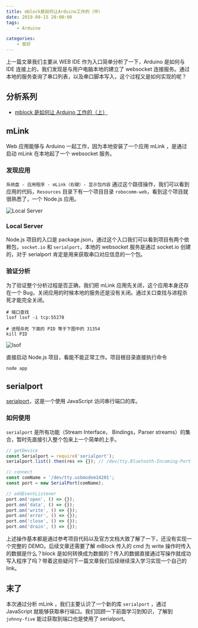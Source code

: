 ```yaml
---
title: mblock是如何让Arduino工作的（中）
date: 2019-09-15 20:00:00
tags:
    - Arduino

categories:
    - 爱好
---
```


上一篇文章我们主要从 WEB IDE 作为入口简单分析了一下，Arduino 是如何与 IDE 连接上的，我们发现是与用户电脑本地的建立了 websocket 连接服务。通过本地的服务查询了串口列表，以及串口脚本写入，这个过程又是如何实现的呢？

<!-- more -->

## 分析系列

-   [mblock 是如何让 Arduino 工作的（上）](https://segmentfault.com/a/1190000020352814)

## mLink

Web 应用能够与 Arduino 一起工作，因为本地安装了一个应用 mLink ，是通过启动 mLink 在本地起了一个 websocket 服务。

### 发现应用

`系统盘 - 应用程序 - mLink（右键）- 显示包内容` 通过这个路径操作，我们可以看到应用的代码，`Resources` 目录下有一个项目目录 `robocomm-web`，看到这个项目就很熟悉了，一个 Node.js 应用。

![Local Server](https://i.loli.net/2019/09/15/PATdfZ3zlR68F2X.png)

### Local Server

Node.js 项目的入口是 package.json，通过这个入口我们可以看到项目有两个依赖包，`socket.io` 和 `serialport`，本地的 websocket 服务是通过 socket.io 创建的，对于 serialport 肯定是用来获取串口对应信息的一个包。

### 验证分析

为了验证整个分析过程是否正确，我们把 mLink 应用先关闭，这个应用本身还存在一个 Bug，关闭应用的时候本地的服务还是没有关闭。通过关口查找与进程杀死才能完全关闭。

```
# 端口查找
lsof lsof -i tcp:55278

# 进程杀死 下面的 PID 等于下图中的 31354
kill PID
```

![lsof](https://i.loli.net/2019/09/15/D25QOs1PTdb6YFR.png)

直接启动 Node.js 项目，看能不能正常工作。项目根目录直接执行命令

```
node app
```

## serialport

[serialport](https://github.com/serialport/node-serialport)，这是一个使用 JavaScript 访问串行端口的库。

### 如何使用

`serialport` 是所有功能（Stream Interface， Bindings，Parser streams）的集合，暂时先直接引入整个包来上一个简单的上手。

```javascript
// getDevice
const Serialport = require('serialport');
serialport.list().then(res => {}); // /dev/tty.Bluetooth-Incoming-Port /dev/tty.usbmodem14201

// connect
const comName = '/dev/tty.usbmodem14201';
const port = new SerialPort(comName);

// addEventListener
port.on('open', () => {});
port.on('data', () => {});
port.on('write', () => {});
port.on('error', () => {});
port.on('close', () => {});
port.on('drain', () => {});
```

上述操作基本都是通过参考项目代码以及官方文档大致了解了一下，还没有实现一个完整的 DEMO。后续文章还需要了解 mBlock 传入的 cmd 为 write 操作时传入的数据是什么？block 是如何转换成为数据的？传入的数据直接通过写操作就成功写入程序了吗？带着这些疑问下一篇文章我们后续继续深入学习实现一个自己的 link。

## 末了

本次通过分析 mLink ，我们主要认识了一个新的库 `serialport` ，通过 JavaScript 就能够获取串行端口。我们回顾一下前面学习到知识，了解到 `johnny-five` 能过获取到端口也是使用了 serialport。
